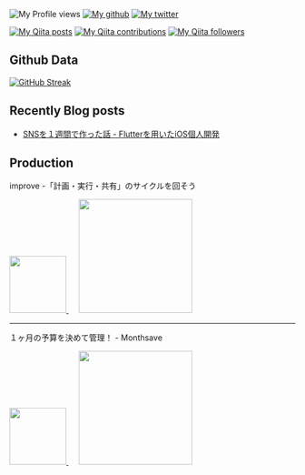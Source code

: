 ![My Profile views](https://komarev.com/ghpvc/?username=taniguchi-kyoichi)
[![My github](https://img.shields.io/github/followers/taniguchi-kyoichi?label=follow&logo=github&style=flat)](https://github.com/taniguchi-kyoichi)
[![My twitter](https://img.shields.io/twitter/follow/kyondev1?label=Twitter&logo=twitter&style=flat)](https://twitter.com/kyondev1)

[![My Qiita posts](https://qiita-badge.apiapi.app/s/taniguchi-kyoichi/posts.svg)](http://qiita.com/taniguchi-kyoichi)
[![My Qiita contributions](https://qiita-badge.apiapi.app/s/taniguchi-kyoichi/contributions.svg)](http://qiita.com/taniguchi-kyoichi)
[![My Qiita followers](https://qiita-badge.apiapi.app/s/taniguchi-kyoichi/followers.svg)](http://qiita.com/taniguchi-kyoichi)

## Github Data

[![GitHub Streak](https://github-readme-streak-stats.herokuapp.com/?user=taniguchi-kyoichi&theme=dracula)](https://git.io/streak-stats)

## Recently Blog posts
<!-- BLOG-POST-LIST:START -->
- [SNSを１週間で作った話 - Flutterを用いたiOS個人開発](https://www.kyoichitech.com/post/sns%E3%82%92%EF%BC%91%E9%80%B1%E9%96%93%E3%81%A7%E4%BD%9C%E3%81%A3%E3%81%9F%E8%A9%B1-flutter%E3%82%92%E7%94%A8%E3%81%84%E3%81%9Fios%E5%80%8B%E4%BA%BA%E9%96%8B%E7%99%BA)
<!-- BLOG-POST-LIST:END -->
## Production

improve -「計画・実行・共有」のサイクルを回そう

[<image src="https://user-images.githubusercontent.com/108321315/185010285-8ebf5b27-dafc-46c0-8c3b-d2148a5bdf04.png" width="100">
](https://apps.apple.com/jp/app/improve-%E8%A8%88%E7%94%BB-%E5%AE%9F%E8%A1%8C-%E5%85%B1%E6%9C%89-%E3%81%AE%E3%82%B5%E3%82%A4%E3%82%AF%E3%83%AB%E3%82%92%E5%9B%9E%E3%81%9D%E3%81%86/id1636323158)　
[<image src="https://user-images.githubusercontent.com/108321315/178869457-9d245803-d786-4d78-b922-8e7c356e8b3d.png" width="200">](https://apps.apple.com/jp/app/improve-%E8%A8%88%E7%94%BB-%E5%AE%9F%E8%A1%8C-%E5%85%B1%E6%9C%89-%E3%81%AE%E3%82%B5%E3%82%A4%E3%82%AF%E3%83%AB%E3%82%92%E5%9B%9E%E3%81%9D%E3%81%86/id1636323158)

---

１ヶ月の予算を決めて管理！ - Monthsave

[<image src="https://user-images.githubusercontent.com/108321315/178871899-429bd884-9a45-4853-8b43-9452ec142fcc.png" width="100">
](https://apps.apple.com/jp/app/%EF%BC%91%E3%83%B6%E6%9C%88%E3%81%AE%E4%BA%88%E7%AE%97%E3%82%92%E6%B1%BA%E3%82%81%E3%81%A6%E7%AE%A1%E7%90%86-monthsave/id1609449862?itsct=apps_box_link&itscg=30200)　
[<image src="https://user-images.githubusercontent.com/108321315/178869457-9d245803-d786-4d78-b922-8e7c356e8b3d.png" width="200">](https://apps.apple.com/jp/app/%EF%BC%91%E3%83%B6%E6%9C%88%E3%81%AE%E4%BA%88%E7%AE%97%E3%82%92%E6%B1%BA%E3%82%81%E3%81%A6%E7%AE%A1%E7%90%86-monthsave/id1609449862?itsct=apps_box_link&itscg=30200)




